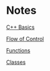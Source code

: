 # Notes

[C++ Basics](./Topics/Section1-2:C++_Basics.md)

[Flow of Control](./Topics/Section3-5:FlowOfControl.md)

[Functions](./Topics/Section6-7:Functions.md)

[Classes](./Topics/Section8-9:Classes.md)
